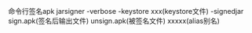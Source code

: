 
命令行签名apk 
jarsigner -verbose -keystore xxx(keystore文件) -signedjar sign.apk(签名后输出文件) unsign.apk(被签名文件) xxxxx(alias别名)
